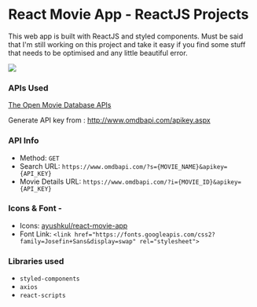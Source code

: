 # React Movie App - ReactJS Projects
This web app is built with ReactJS and styled components.
Must be said that I'm still working on this project and take it easy if you find some stuff that needs to be optimised and any little beautiful error.

![](movie.gif)

### APIs Used
[The Open Movie Database APIs](http://www.omdbapi.com/)

Generate API key from : http://www.omdbapi.com/apikey.aspx

### API Info
* Method: `GET`
* Search URL: `https://www.omdbapi.com/?s={MOVIE_NAME}&apikey={API_KEY}`
* Movie Details URL: `https://www.omdbapi.com/?i={MOVIE_ID}&apikey={API_KEY}`

### Icons & Font -
* Icons: [ayushkul/react-movie-app](https://github.com/ayushkul/react-movie-app/tree/main/public/)
* Font Link: `<link href="https://fonts.googleapis.com/css2?family=Josefin+Sans&display=swap" rel="stylesheet">`

### Libraries used
* `styled-components`
* `axios`
* `react-scripts`
